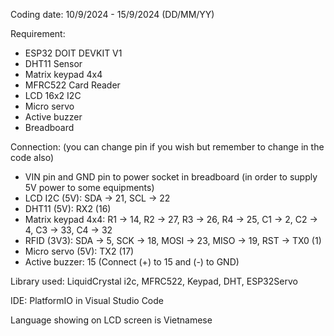 Coding date: 10/9/2024 - 15/9/2024 (DD/MM/YY)

Requirement:

- ESP32 DOIT DEVKIT V1
- DHT11 Sensor
- Matrix keypad 4x4
- MFRC522 Card Reader
- LCD 16x2 I2C
- Micro servo
- Active buzzer
- Breadboard

Connection: (you can change pin if you wish but remember to change in the code also)

- VIN pin and GND pin to power socket in breadboard (in order to supply 5V power to some equipments)
- LCD I2C (5V): SDA -> 21, SCL -> 22
- DHT11 (5V): RX2 (16)
- Matrix keypad 4x4: R1 -> 14, R2 -> 27, R3 -> 26, R4 -> 25, C1 -> 2, C2 -> 4, C3 -> 33, C4 -> 32
- RFID (3V3): SDA -> 5, SCK -> 18, MOSI -> 23, MISO -> 19, RST -> TX0 (1)
- Micro servo (5V): TX2 (17)
- Active buzzer: 15 (Connect (+) to 15 and (-) to GND)

Library used: LiquidCrystal i2c, MFRC522, Keypad, DHT, ESP32Servo

IDE: PlatformIO in Visual Studio Code

Language showing on LCD screen is Vietnamese
